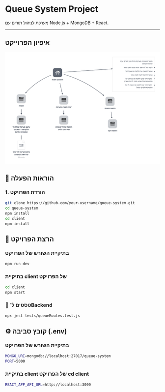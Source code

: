 # Queue System Project

מערכת לניהול תורים עם Node.js + MongoDB + React.

---

## איפיון הפרוייקט
![תצוגת המערכת](images/leomi-test.png)

## 🚀 הוראות הפעלה

### 1. הורדת הפרויקט
```bash
git clone https://github.com/your-username/queue-system.git
cd queue-system
npm install
cd client
npm install
```

## 🏁 הרצת הפרויקט

### בתיקיית השורש של הפרויקט
```bash
npm run dev
```

### בתיקיית client של הפרויקט
```bash
cd client
npm start
```

### 🧪 טסטים ל־Backend
```bash
npx jest tests/queueRoutes.test.js
```

##  ⚙️ קובץ סביבה (.env)
### בתיקיית השורש של הפרויקט
```bash
MONGO_URI=mongodb://localhost:27017/queue-system
PORT=5000
```
### בתיקיית client של הפרויקט cd client
```bash
REACT_APP_API_URL=http://localhost:3000
```


